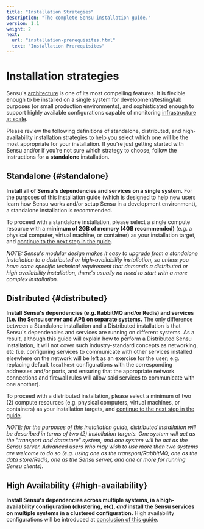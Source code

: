 ```yaml
---
title: "Installation Strategies"
description: "The complete Sensu installation guide."
version: 1.1
weight: 2
next:
  url: "installation-prerequisites.html"
  text: "Installation Prerequisites"
---
```


# Installation strategies

Sensu's [architecture][1] is one of its most compelling features. It
is flexible enough to be installed on a single system for
development/testing/lab purposes (or small production environments), and
sophisticated enough to support highly available configurations capable of
monitoring <abbr title='numbering into the tens of thousands of
servers'>infrastructure at scale</abbr>.

Please review the following definitions of standalone, distributed, and
high-availability installation strategies to help you select which one will be
the most appropriate for your installation. If you're just getting started with
Sensu and/or if you're not sure which strategy to choose, follow the
instructions for a **standalone** installation.

## Standalone {#standalone}

**Install all of Sensu's dependencies and services on a single system.** For the
purposes of this installation guide (which is designed to help new users learn
how Sensu works and/or setup Sensu in a development environment), a standalone
installation is recommended.

To proceed with a standalone installation, please select a single compute
resource with a **minimum of 2GB of memory (4GB recommended)** (e.g. a physical
computer, virtual machine, or container) as your installation target, and
[continue to the next step in the guide][2].

_NOTE: Sensu's modular design makes it easy to upgrade from a standalone
installation to a distributed or high-availability installation, so unless you
have some specific technical requirement that demands a distributed or high
availability installation, there's usually no need to start with a more complex
installation._

## Distributed {#distributed}

**Install Sensu's dependencies (e.g. RabbitMQ and/or Redis) and services (i.e.
the Sensu server and API) on separate systems.** The only difference between
a Standalone installation and a Distributed installation is that Sensu's
dependencies and services are running on different systems. As a result,
although this guide will explain how to perform a Distributed Sensu
installation, it will not cover such industry-standard concepts as networking,
etc (i.e. configuring services to communicate with other services installed
elsewhere on the network will be left as an exercise for the user; e.g.
replacing default `localhost` configurations with the corresponding addresses
and/or ports, and ensuring that the appropriate network connections and firewall
rules will allow said services to communicate with one another).

To proceed with a distributed installation, please select a minimum of two (2)
compute resources (e.g. physical computers, virtual machines, or containers) as
your installation targets, and [continue to the next step in the
guide][2].

_NOTE: for the purposes of this installation guide, distributed installation
will be described in terms of two (2) installation targets. One system will act
as the "transport and datastore" system, and one system will be act as the
Sensu server. Advanced users who may wish to use more than two systems are
welcome to do so (e.g. using one as the transport/RabbitMQ, one as the
data store/Redis, one as the Sensu server, and one or more for running Sensu
clients)._

## High Availability {#high-availability}

**Install Sensu's dependencies across multiple systems, in a high-availability
configuration (clustering, etc), _and_ install the Sensu services on multiple
systems in a clustered configuration.** High availability configurations will be
introduced at [conclusion of this guide][3].

[1]:  ../overview/architecture.html
[2]:  installation-prerequisites.html
[3]:  summary.html
